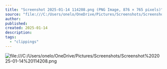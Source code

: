 ```yaml
---
title: "Screenshot 2025-01-14 114208.png (PNG Image, 876 × 765 pixels)"
source: "file:///C:/Users/onelo/OneDrive/Pictures/Screenshots/Screenshot%202025-01-14%20114208.png"
author:
published:
created: 2025-01-14
description:
tags:
  - "clippings"
---
```

![file:///C:/Users/onelo/OneDrive/Pictures/Screenshots/Screenshot%202025-01-14%20114208.png](file:///C:/Users/onelo/OneDrive/Pictures/Screenshots/Screenshot%202025-01-14%20114208.png)